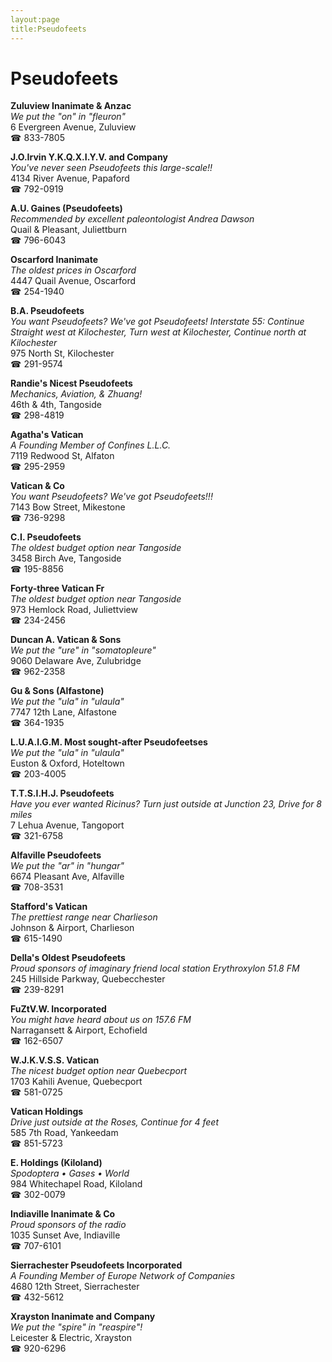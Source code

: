 ```yaml
---
layout:page
title:Pseudofeets
---
```

# Pseudofeets

**Zuluview Inanimate & Anzac**  
_We put the "on" in "fleuron"_  
6 Evergreen Avenue, Zuluview  
☎ 833-7805



**J.O.Irvin Y.K.Q.X.I.Y.V. and Company**  
_You've never seen Pseudofeets this large-scale!!_  
4134 River Avenue, Papaford  
☎ 792-0919



**A.U. Gaines (Pseudofeets)**  
_Recommended by excellent paleontologist Andrea Dawson_  
Quail & Pleasant, Juliettburn  
☎ 796-6043



**Oscarford Inanimate**  
_The oldest prices in Oscarford_  
4447 Quail Avenue, Oscarford  
☎ 254-1940



**B.A. Pseudofeets**  
_You want Pseudofeets? We've got Pseudofeets! 
Interstate 55: Continue Straight west at Kilochester, Turn west at Kilochester, Continue north at Kilochester_  
975 North St, Kilochester  
☎ 291-9574



**Randie's Nicest Pseudofeets**  
_Mechanics, Aviation, & Zhuang!_  
46th & 4th, Tangoside  
☎ 298-4819



**Agatha's Vatican**  
_A Founding Member of Confines L.L.C._  
7119 Redwood St, Alfaton  
☎ 295-2959



**Vatican & Co**  
_You want Pseudofeets? We've got Pseudofeets!!!_  
7143 Bow Street, Mikestone  
☎ 736-9298



**C.I. Pseudofeets**  
_The oldest budget option near Tangoside_  
3458 Birch Ave, Tangoside  
☎ 195-8856



**Forty-three Vatican Fr**  
_The oldest budget option near Tangoside_  
973 Hemlock Road, Juliettview  
☎ 234-2456



**Duncan A. Vatican & Sons**  
_We put the "ure" in "somatopleure"_  
9060 Delaware Ave, Zulubridge  
☎ 962-2358



**Gu & Sons (Alfastone)**  
_We put the "ula" in "ulaula"_  
7747 12th Lane, Alfastone  
☎ 364-1935



**L.U.A.I.G.M. Most sought-after Pseudofeetses**  
_We put the "ula" in "ulaula"_  
Euston & Oxford, Hoteltown  
☎ 203-4005



**T.T.S.I.H.J. Pseudofeets**  
_Have you ever wanted Ricinus? 
Turn just outside at Junction 23, Drive for 8 miles_  
7 Lehua Avenue, Tangoport  
☎ 321-6758



**Alfaville Pseudofeets**  
_We put the "ar" in "hungar"_  
6674 Pleasant Ave, Alfaville  
☎ 708-3531



**Stafford's Vatican**  
_The prettiest range near Charlieson_  
Johnson & Airport, Charlieson  
☎ 615-1490



**Della's Oldest Pseudofeets**  
_Proud sponsors of imaginary friend local station Erythroxylon 51.8 FM_  
245 Hillside Parkway, Quebecchester  
☎ 239-8291



**FuZtV.W. Incorporated**  
_You might have heard about us on 157.6 FM_  
Narragansett & Airport, Echofield  
☎ 162-6507



**W.J.K.V.S.S. Vatican**  
_The nicest budget option near Quebecport_  
1703 Kahili Avenue, Quebecport  
☎ 581-0725



**Vatican Holdings**  
_Drive just outside at the Roses, Continue for 4 feet_  
585 7th Road, Yankeedam  
☎ 851-5723



**E. Holdings (Kiloland)**  
_Spodoptera • Gases • World_  
984 Whitechapel Road, Kiloland  
☎ 302-0079



**Indiaville Inanimate & Co**  
_Proud sponsors of the radio_  
1035 Sunset Ave, Indiaville  
☎ 707-6101



**Sierrachester Pseudofeets Incorporated**  
_A Founding Member of Europe Network of Companies_  
4680 12th Street, Sierrachester  
☎ 432-5612



**Xrayston Inanimate and Company**  
_We put the "spire" in "reaspire"!_  
Leicester & Electric, Xrayston  
☎ 920-6296




